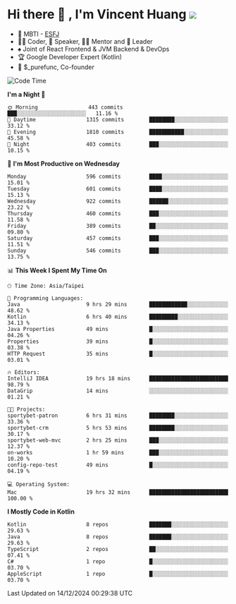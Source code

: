 # Hi there 👋 , I'm Vincent Huang ![](https://komarev.com/ghpvc/?username=Jian-Min-Huang)
- 👀 MBTI - [ESFJ](https://www.16personalities.com/esfj-personality)
- 👨‍💻 Coder, 🎤 Speaker, 👨‍🏫 Mentor and 🚀 Leader
- ♠️ Joint of React Frontend & JVM Backend & DevOps
- 🏆 Google Developer Expert (Kotlin)
- 💼 $_purefunc, Co-founder

<!--START_SECTION:waka-->
![Code Time](http://img.shields.io/badge/Code%20Time-4%2C794%20hrs%2059%20mins-blue)

**I'm a Night 🦉** 

```text
🌞 Morning                443 commits         ███░░░░░░░░░░░░░░░░░░░░░░   11.16 % 
🌆 Daytime                1315 commits        ████████░░░░░░░░░░░░░░░░░   33.12 % 
🌃 Evening                1810 commits        ███████████░░░░░░░░░░░░░░   45.58 % 
🌙 Night                  403 commits         ███░░░░░░░░░░░░░░░░░░░░░░   10.15 % 
```
📅 **I'm Most Productive on Wednesday** 

```text
Monday                   596 commits         ████░░░░░░░░░░░░░░░░░░░░░   15.01 % 
Tuesday                  601 commits         ████░░░░░░░░░░░░░░░░░░░░░   15.13 % 
Wednesday                922 commits         ██████░░░░░░░░░░░░░░░░░░░   23.22 % 
Thursday                 460 commits         ███░░░░░░░░░░░░░░░░░░░░░░   11.58 % 
Friday                   389 commits         ██░░░░░░░░░░░░░░░░░░░░░░░   09.80 % 
Saturday                 457 commits         ███░░░░░░░░░░░░░░░░░░░░░░   11.51 % 
Sunday                   546 commits         ███░░░░░░░░░░░░░░░░░░░░░░   13.75 % 
```


📊 **This Week I Spent My Time On** 

```text
🕑︎ Time Zone: Asia/Taipei

💬 Programming Languages: 
Java                     9 hrs 29 mins       ████████████░░░░░░░░░░░░░   48.62 % 
Kotlin                   6 hrs 40 mins       █████████░░░░░░░░░░░░░░░░   34.13 % 
Java Properties          49 mins             █░░░░░░░░░░░░░░░░░░░░░░░░   04.26 % 
Properties               39 mins             █░░░░░░░░░░░░░░░░░░░░░░░░   03.38 % 
HTTP Request             35 mins             █░░░░░░░░░░░░░░░░░░░░░░░░   03.01 % 

🔥 Editors: 
IntelliJ IDEA            19 hrs 18 mins      █████████████████████████   98.79 % 
DataGrip                 14 mins             ░░░░░░░░░░░░░░░░░░░░░░░░░   01.21 % 

🐱‍💻 Projects: 
sportybet-patron         6 hrs 31 mins       ████████░░░░░░░░░░░░░░░░░   33.36 % 
sportybet-crm            5 hrs 53 mins       ████████░░░░░░░░░░░░░░░░░   30.17 % 
sportybet-web-mvc        2 hrs 25 mins       ███░░░░░░░░░░░░░░░░░░░░░░   12.37 % 
on-works                 1 hr 59 mins        ███░░░░░░░░░░░░░░░░░░░░░░   10.20 % 
config-repo-test         49 mins             █░░░░░░░░░░░░░░░░░░░░░░░░   04.19 % 

💻 Operating System: 
Mac                      19 hrs 32 mins      █████████████████████████   100.00 % 
```

**I Mostly Code in Kotlin** 

```text
Kotlin                   8 repos             ███████░░░░░░░░░░░░░░░░░░   29.63 % 
Java                     8 repos             ███████░░░░░░░░░░░░░░░░░░   29.63 % 
TypeScript               2 repos             ██░░░░░░░░░░░░░░░░░░░░░░░   07.41 % 
C#                       1 repo              █░░░░░░░░░░░░░░░░░░░░░░░░   03.70 % 
AppleScript              1 repo              █░░░░░░░░░░░░░░░░░░░░░░░░   03.70 % 
```




 Last Updated on 14/12/2024 00:29:38 UTC
<!--END_SECTION:waka-->
